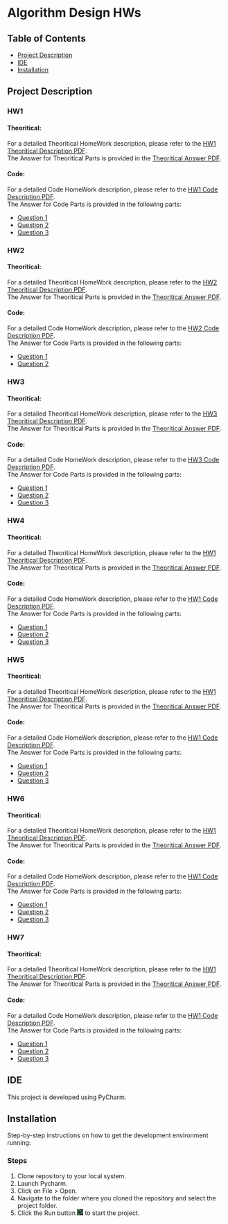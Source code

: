 # Algorithm Design HWs

## Table of Contents
- [Project Description](#project-description)
- [IDE](#ide)
- [Installation](#installation)

## Project Description

### HW1
#### Theoritical:
For a detailed Theoritical HomeWork description, please refer to the [HW1 Theoritical Description PDF](./Theoritical%20Algo/Assignment1-%20Algorithm%20Design.pdf). <br />
The Answer for Theoritical Parts is provided in the [Theoritical Answer PDF](./Theoritical%20Algo/9931061_HW1.pdf). <br />

#### Code:
For a detailed Code HomeWork description, please refer to the [HW1 Code Description PDF](./HW1-Code.pdf). <br />
The Answer for Code Parts is provided in the following parts:
- [Question 1](./HW1/Q1.py)
- [Question 2](./HW1/Q2.py)
- [Question 3](./HW1/Q3.py)


### HW2
#### Theoritical:
For a detailed Theoritical HomeWork description, please refer to the [HW2 Theoritical Description PDF](./Theoritical%20Algo/Assignment2-%20Algorithm%20Design.pdf). <br />
The Answer for Theoritical Parts is provided in the [Theoritical Answer PDF](./Theoritical%20Algo/9931061_HW2%20(1).pdf). <br />

#### Code:
For a detailed Code HomeWork description, please refer to the [HW2 Code Description PDF](./HW2-Code.pdf). <br />
The Answer for Code Parts is provided in the following parts:
- [Question 1](./HW2/Q1.py)
- [Question 2](./HW2/Q2.py)

### HW3
#### Theoritical:
For a detailed Theoritical HomeWork description, please refer to the [HW3 Theoritical Description PDF](./Theoritical%20Algo/Assignment3-%20Algorithm%20Design.pdf). <br />
The Answer for Theoritical Parts is provided in the [Theoritical Answer PDF](./Theoritical%20Algo/9931061_HW3.pdf). <br />

#### Code:
For a detailed Code HomeWork description, please refer to the [HW3 Code Description PDF](./HW3-Code.pdf). <br />
The Answer for Code Parts is provided in the following parts:
- [Question 1](./HW1/Q1.py)
- [Question 2](./HW1/Q2.py)
- [Question 3](./HW1/Q3.py)

### HW4
#### Theoritical:
For a detailed Theoritical HomeWork description, please refer to the [HW1 Theoritical Description PDF](./Theoritical%20Algo/Assignment1-%20Algorithm%20Design.pdf). <br />
The Answer for Theoritical Parts is provided in the [Theoritical Answer PDF](./Theoritical%20Algo/9931061_HW1.pdf). <br />

#### Code:
For a detailed Code HomeWork description, please refer to the [HW1 Code Description PDF](./HW1-Code.pdf). <br />
The Answer for Code Parts is provided in the following parts:
- [Question 1](./HW1/Q1.py)
- [Question 2](./HW1/Q2.py)
- [Question 3](./HW1/Q3.py)

### HW5
#### Theoritical:
For a detailed Theoritical HomeWork description, please refer to the [HW1 Theoritical Description PDF](./Theoritical%20Algo/Assignment1-%20Algorithm%20Design.pdf). <br />
The Answer for Theoritical Parts is provided in the [Theoritical Answer PDF](./Theoritical%20Algo/9931061_HW1.pdf). <br />

#### Code:
For a detailed Code HomeWork description, please refer to the [HW1 Code Description PDF](./HW1-Code.pdf). <br />
The Answer for Code Parts is provided in the following parts:
- [Question 1](./HW1/Q1.py)
- [Question 2](./HW1/Q2.py)
- [Question 3](./HW1/Q3.py)

### HW6
#### Theoritical:
For a detailed Theoritical HomeWork description, please refer to the [HW1 Theoritical Description PDF](./Theoritical%20Algo/Assignment1-%20Algorithm%20Design.pdf). <br />
The Answer for Theoritical Parts is provided in the [Theoritical Answer PDF](./Theoritical%20Algo/9931061_HW1.pdf). <br />

#### Code:
For a detailed Code HomeWork description, please refer to the [HW1 Code Description PDF](./HW1-Code.pdf). <br />
The Answer for Code Parts is provided in the following parts:
- [Question 1](./HW1/Q1.py)
- [Question 2](./HW1/Q2.py)
- [Question 3](./HW1/Q3.py)

### HW7
#### Theoritical:
For a detailed Theoritical HomeWork description, please refer to the [HW1 Theoritical Description PDF](./Theoritical%20Algo/Assignment1-%20Algorithm%20Design.pdf). <br />
The Answer for Theoritical Parts is provided in the [Theoritical Answer PDF](./Theoritical%20Algo/9931061_HW1.pdf). <br />

#### Code:
For a detailed Code HomeWork description, please refer to the [HW1 Code Description PDF](./HW1-Code.pdf). <br />
The Answer for Code Parts is provided in the following parts:
- [Question 1](./HW1/Q1.py)
- [Question 2](./HW1/Q2.py)
- [Question 3](./HW1/Q3.py)

## IDE
This project is developed using PyCharm.

## Installation
Step-by-step instructions on how to get the development environment running:

### Steps
1. Clone repository to your local system.
2. Launch Pycharm.
3. Click on File > Open.
4. Navigate to the folder where you cloned the repository and select the project folder.
5. Click the Run button ![Run Image](./Pycharm_Run.PNG) to start the project.
